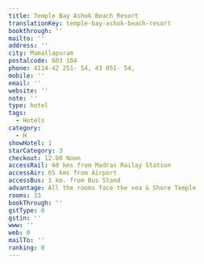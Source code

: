 ```yaml
---
title: Temple Bay Ashok Beach Resort
translationKey: temple-bay-ashok-beach-resort
bookthrough: ''
mailto: ''
address: ''
city: Mamallapuram
postalcode: 603 104
phone: 4114-42 251- 54, 43 051- 54,
mobile: ''
email: ''
website: ''
note: ''
type: hotel
tags:
  - Hotels
category:
  - H
showHotel: 1
starCategory: 3
checkout: 12.00 Noon
accessRail: 60 kms from Madras Railay Station
accessAir: 65 kms from Airport
accessBus: 1 km. from Bus Stand
advantage: All the rooms face the sea & Shore Temple
rooms: 33
bookThrough: ''
gstType: 0
gstin: ''
www: ''
web: 0
mailTo: ''
ranking: 0
---
```







